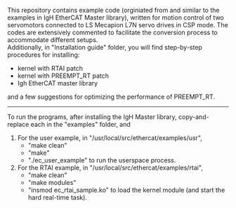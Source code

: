 This repository contains example code (orginiated from and similar to the examples in IgH EtherCAT Master library), 
written for motion control of two servomotors connected to LS Mecapion L7N servo drives in CSP mode. The codes are extensively 
commented to facilitate the conversion process to accommodate different setups.  
Additionally, in "Installation guide" folder, you will find step-by-step procedures for installing:

* kernel with RTAI patch 
* kernel with PREEMPT_RT patch
* Igh EtherCAT master library   

and a few suggestions for optimizing the performance of PREEMPT_RT.    
___
To run the programs, after installing the IgH Master library, copy-and-replace each in the "examples" folder, and 
1. For the user example, in "/usr/local/src/ethercat/examples/usr",
   - "make clean" 
   - "make"   
   - "./ec_user_example" to run the userspace process. 
2. For the RTAI example, in "/usr/local/src/ethercat/examples/rtai",
   - "make clean" 
   - "make modules"  
   - "insmod ec_rtai_sample.ko" to load the kernel module (and start the hard real-time task).


